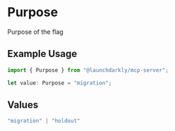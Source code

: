 # Purpose

Purpose of the flag

## Example Usage

```typescript
import { Purpose } from "@launchdarkly/mcp-server";

let value: Purpose = "migration";
```

## Values

```typescript
"migration" | "holdout"
```